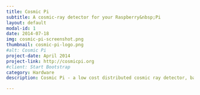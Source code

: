 ```yaml
---
title: Cosmic Pi
subtitle: A cosmic-ray detector for your Raspberry&nbsp;Pi
layout: default
modal-id: 1
date: 2014-07-18
img: cosmic-pi-screenshot.png
thumbnail: cosmic-pi-logo.png
#alt: Cosmic Pi
project-date: April 2014
project-link: http://cosmicpi.org
#client: Start Bootstrap
category: Hardware
description: Cosmic Pi - a low cost distributed cosmic ray detector, based on Raspberry Pi. It makes the detection and analysis of cosmic rays accessible to students, educators and ordinary people. It uses a specially designed detector combined with the low cost hardware of the Raspberry Pi computer for data storage and online analysis.

---
```

